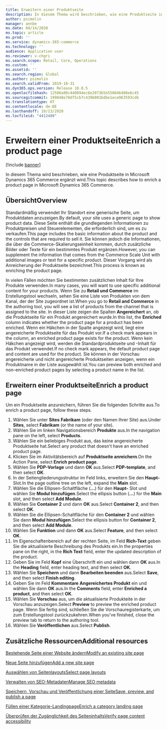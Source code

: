 ```yaml
---
title: Erweitern einer Produktseite
description: In diesem Thema wird beschrieben, wie eine Produktseite in Microsoft Dynamics 365 Commerce ergänzt wird.
author: psimolin
manager: annbe
ms.date: 04/14/2020
ms.topic: article
ms.prod: ''
ms.service: dynamics-365-commerce
ms.technology: ''
audience: Application user
ms.reviewer: v-chgri
ms.search.scope: Retail, Core, Operations
ms.custom: ''
ms.assetid: ''
ms.search.region: Global
ms.author: psimolin
ms.search.validFrom: 2019-10-31
ms.dyn365.ops.version: Release 10.0.5
ms.openlocfilehash: 12508a80c440894ec6e2073b5e550846480e6c45
ms.sourcegitcommit: 199848e78df5cb7c439b001bdbe1ece963593cdb
ms.translationtype: HT
ms.contentlocale: de-DE
ms.lasthandoff: 10/13/2020
ms.locfileid: "4412489"
---
```

# <a name="enrich-a-product-page"></a><span data-ttu-id="bfe51-103">Erweitern einer Produktseite</span><span class="sxs-lookup"><span data-stu-id="bfe51-103">Enrich a product page</span></span>


[!include [banner](includes/banner.md)]

<span data-ttu-id="bfe51-104">In diesem Thema wird beschrieben, wie eine Produktseite in Microsoft Dynamics 365 Commerce ergänzt wird.</span><span class="sxs-lookup"><span data-stu-id="bfe51-104">This topic describes how to enrich a product page in Microsoft Dynamics 365 Commerce.</span></span>

## <a name="overview"></a><span data-ttu-id="bfe51-105">Übersicht</span><span class="sxs-lookup"><span data-stu-id="bfe51-105">Overview</span></span>

<span data-ttu-id="bfe51-106">Standardmäßig verwendet Ihr Standort eine generische Seite, um Produktdaten anzuzeigen.</span><span class="sxs-lookup"><span data-stu-id="bfe51-106">By default, your site uses a generic page to show product data.</span></span> <span data-ttu-id="bfe51-107">Diese Seite enthält die grundlegenden Informationen zu Produktpreisen und Steuerelementen, die erforderlich sind, um es zu verkaufen.</span><span class="sxs-lookup"><span data-stu-id="bfe51-107">This page includes the basic information about the product and the controls that are required to sell it.</span></span> <span data-ttu-id="bfe51-108">Sie können jedoch die Informationen, die über die Commerce-Skalierungseinheit kommen, durch zusätzliche Bilder oder Texte für ein bestimmtes Produkt ergänzen.</span><span class="sxs-lookup"><span data-stu-id="bfe51-108">However, you can supplement the information that comes from the Commerce Scale Unit with additional images or text for a specific product.</span></span> <span data-ttu-id="bfe51-109">Dieser Vorgang wird als Anreicherung der Produktseite bezeichnet.</span><span class="sxs-lookup"><span data-stu-id="bfe51-109">This process is known as enriching the product page.</span></span>

<span data-ttu-id="bfe51-110">In vielen Fällen möchten Sie bestimmten zusätzlichen Inhalt für Ihre Produkte verwenden.</span><span class="sxs-lookup"><span data-stu-id="bfe51-110">In many cases, you will want to use specific additional content for your products.</span></span> <span data-ttu-id="bfe51-111">Wenn Sie zu **Retail und Commerce** im Erstellungstool wechseln, sehen Sie eine Liste von Produkten von dem Kanal, der der Site zugeordnet ist.</span><span class="sxs-lookup"><span data-stu-id="bfe51-111">When you go to **Retail and Commerce** in the authoring tool, you will see a list of products from the channel that is assigned to the site.</span></span> <span data-ttu-id="bfe51-112">In dieser Liste zeigen die Spalten **Angereichert** an, ob die Produktseite für ein Produkt angereichert wurde.</span><span class="sxs-lookup"><span data-stu-id="bfe51-112">In this list, the **Enriched** column indicates whether the product page for a product has been enriched.</span></span> <span data-ttu-id="bfe51-113">Wenn ein Häkchen in der Spalte angezeigt wird, liegt eine angereicherte Produktseite für das Produkt vor.</span><span class="sxs-lookup"><span data-stu-id="bfe51-113">If a check mark appears in the column, an enriched product page exists for the product.</span></span> <span data-ttu-id="bfe51-114">Wenn kein Häkchen angezeigt wird, werden die Standardproduktseite und -Inhalt für das Produkt verwendet.</span><span class="sxs-lookup"><span data-stu-id="bfe51-114">If no check mark appears, the default product page and content are used for the product.</span></span> <span data-ttu-id="bfe51-115">Sie können in der Vorschau angereicherte und nicht angereicherte Produktseiten anzeigen, wenn ein Produktname in der Liste ausgewählt ist.</span><span class="sxs-lookup"><span data-stu-id="bfe51-115">You can preview both enriched and non-enriched product pages by selecting a product name in the list.</span></span>

## <a name="enrich-a-product-page"></a><span data-ttu-id="bfe51-116">Erweitern einer Produktseite</span><span class="sxs-lookup"><span data-stu-id="bfe51-116">Enrich a product page</span></span>

<span data-ttu-id="bfe51-117">Um ein Produktseite anzureichern, führen Sie die folgenden Schritte aus.</span><span class="sxs-lookup"><span data-stu-id="bfe51-117">To enrich a product page, follow these steps.</span></span>

1. <span data-ttu-id="bfe51-118">Wählen Sie unter **Sites** **Fabrikam** (oder den Namen Ihrer Site) aus.</span><span class="sxs-lookup"><span data-stu-id="bfe51-118">Under **Sites**, select **Fabrikam** (or the name of your site).</span></span>
1. <span data-ttu-id="bfe51-119">Wählen Sie im linken Navigationsbereich **Produkte** aus.</span><span class="sxs-lookup"><span data-stu-id="bfe51-119">In the navigation pane on the left, select **Products**.</span></span>
1. <span data-ttu-id="bfe51-120">Wählen Sie ein beliebiges Produkt aus, das keine angereicherte Produktseite hat.</span><span class="sxs-lookup"><span data-stu-id="bfe51-120">Select any product that doesn't have an enriched product page.</span></span>
1. <span data-ttu-id="bfe51-121">Klicken Sie im Aktivitätsbereich auf **Produktseite anreichern**.</span><span class="sxs-lookup"><span data-stu-id="bfe51-121">On the Action Pane, select **Enrich product page**.</span></span>
1. <span data-ttu-id="bfe51-122">Wählen Sie **PDP-Vorlage** und dann **OK** aus.</span><span class="sxs-lookup"><span data-stu-id="bfe51-122">Select **PDP-template**, and then select **OK**.</span></span>
1. <span data-ttu-id="bfe51-123">In der Seitengliederungsstruktur im Feld links, erweitern Sie den **Haupt-** Slot.</span><span class="sxs-lookup"><span data-stu-id="bfe51-123">In the page outline tree on the left, expand the **Main** slot.</span></span>
1. <span data-ttu-id="bfe51-124">Wählen Sie die Ellipsen-Schaltfläche (**...**) für den **Haupt-** Slot und wählen Sie **Modul hinzufügen**.</span><span class="sxs-lookup"><span data-stu-id="bfe51-124">Select the ellipsis button (**...**) for the **Main** slot, and then select **Add Module**.</span></span>
1. <span data-ttu-id="bfe51-125">Wählen Sie **Container 2** und dann **OK** aus.</span><span class="sxs-lookup"><span data-stu-id="bfe51-125">Select **Container 2**, and then select **OK**.</span></span>
1. <span data-ttu-id="bfe51-126">Wählen Sie die Ellipsen-Schaltfläche für den **Container 2** und wählen Sie dann **Modul hinzufügen**.</span><span class="sxs-lookup"><span data-stu-id="bfe51-126">Select the ellipsis button for **Container 2**, and then select **Add Module**.</span></span>
1. <span data-ttu-id="bfe51-127">Wählen Sie **Funktion** und dann **OK** aus.</span><span class="sxs-lookup"><span data-stu-id="bfe51-127">Select **Feature**, and then select **OK**.</span></span>
1. <span data-ttu-id="bfe51-128">Im Eigenschaftenbereich auf der rechten Seite, im Feld **Rich-Text** geben Sie die aktualisierte Beschreibung des Produkts ein.</span><span class="sxs-lookup"><span data-stu-id="bfe51-128">In the properties pane on the right, in the **Rich Text** field, enter the updated description of the product.</span></span>
1. <span data-ttu-id="bfe51-129">Geben Sie im Feld **Kopf** eine Überschrift ein und wählen dann **OK** aus.</span><span class="sxs-lookup"><span data-stu-id="bfe51-129">In the **Heading** field, enter heading text, and then select **OK**.</span></span>
1. <span data-ttu-id="bfe51-130">Wählen Sie **Speichern** und dann **Bearbeiten beenden** aus.</span><span class="sxs-lookup"><span data-stu-id="bfe51-130">Select **Save**, and then select **Finish editing**.</span></span>
1. <span data-ttu-id="bfe51-131">Geben Sie im Feld **Kommentare** **Angereichertes Produkt** ein und wählen Sie dann **OK** aus.</span><span class="sxs-lookup"><span data-stu-id="bfe51-131">In the **Comments** field, enter **Enriched a product**, and then select **OK**.</span></span>
1. <span data-ttu-id="bfe51-132">Wählen Sie **Vorschau** aus, um die aktualisierte Produkteite in der Vorschau anzuzeigen.</span><span class="sxs-lookup"><span data-stu-id="bfe51-132">Select **Preview** to preview the enriched product page.</span></span> <span data-ttu-id="bfe51-133">Wenn Sie fertig sind, schließen Sie die Vorschauregisterkarte, um zum Erstellungstool zurückzukehren.</span><span class="sxs-lookup"><span data-stu-id="bfe51-133">When you've finished, close the preview tab to return to the authoring tool.</span></span>
1. <span data-ttu-id="bfe51-134">Wählen Sie **Veröffentlichen** aus.</span><span class="sxs-lookup"><span data-stu-id="bfe51-134">Select **Publish**.</span></span>

## <a name="additional-resources"></a><span data-ttu-id="bfe51-135">Zusätzliche Ressourcen</span><span class="sxs-lookup"><span data-stu-id="bfe51-135">Additional resources</span></span>

[<span data-ttu-id="bfe51-136">Bestehende Seite einer Website ändern</span><span class="sxs-lookup"><span data-stu-id="bfe51-136">Modify an existing site page</span></span>](modify-existing-page.md)

[<span data-ttu-id="bfe51-137">Neue Seite hinzufügen</span><span class="sxs-lookup"><span data-stu-id="bfe51-137">Add a new site page</span></span>](add-new-page.md)

[<span data-ttu-id="bfe51-138">Auswählen von Seitenlayouts</span><span class="sxs-lookup"><span data-stu-id="bfe51-138">Select page layouts</span></span>](select-page-layouts.md)

[<span data-ttu-id="bfe51-139">Verwalten von SEO-Metadaten</span><span class="sxs-lookup"><span data-stu-id="bfe51-139">Manage SEO metadata</span></span>](manage-seo-metadata.md)

[<span data-ttu-id="bfe51-140">Speichern, Vorschau und Veröffentlichung einer Seite</span><span class="sxs-lookup"><span data-stu-id="bfe51-140">Save, preview, and publish a page</span></span>](save-preview-publish-page.md)

[<span data-ttu-id="bfe51-141">Füllen einer Kategorie-Landingpage</span><span class="sxs-lookup"><span data-stu-id="bfe51-141">Enrich a category landing page</span></span>](enrich-category-page.md)

[<span data-ttu-id="bfe51-142">Überprüfen der Zugänglichkeit des Seiteninhalts</span><span class="sxs-lookup"><span data-stu-id="bfe51-142">Verify page content accessibility</span></span>](verify-accessibility.md)
